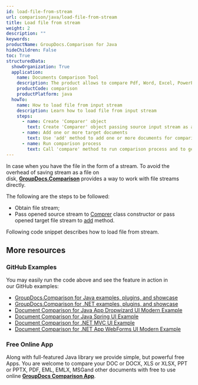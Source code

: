 ```yaml
---
id: load-file-from-stream
url: comparison/java/load-file-from-stream
title: Load file from stream
weight: 2
description: ""
keywords:
productName: GroupDocs.Comparison for Java
hideChildren: False
toc: True
structuredData:
  showOrganization: True
  application:
    name: Documents Comparison Tool
    description: The product allows to compare Pdf, Word, Excel, PowerPoint, AutoCad, Image, Code and much more file formats. Comparison API also supports accepting or rejecting changes, extracting document information and generating comparison report
    productCode: comparison
    productPlatform: java
  howTo:
    name: How to load file from input stream
    description: Learn how to load file from input stream
    steps:
      - name: Create 'Comparer' object
        text: Create 'Comparer' object passing source input stream as a constructor argument
      - name: Add one or more target documents
        text: Use 'add' method to add one or more documents for comparing
      - name: Run comparison process
        text: Call 'compare' method to run comparison process and to get path of the result document
---
```


In case when you have the file in the form of a stream. To avoid the overhead of saving stream as a file on disk, **[GroupDocs.Comparison](https://products.groupdocs.com/comparison/java)** provides a way to work with file streams directly.

The following are the steps to be followed:

- Obtain file stream;
- Pass opened source stream to [Comprer](https://reference.groupdocs.com/comparison/java/com.groupdocs.comparison/Comparer) class constructor or pass opened target file stream to [add](<https://reference.groupdocs.com/comparison/java/com.groupdocs.comparison/Comparer#add(java.io.InputStream)>) method.

Following code snippet describes how to load file from stream.

<script src="https://gist.github.com/groupdocs-comparison-gists/f9d153b18ca0705c14f71f817325508d.js"></script>

## More resources

### GitHub Examples

You may easily run the code above and see the feature in action in our GitHub examples:

- [GroupDocs.Comparison for Java examples, plugins, and showcase](https://github.com/groupdocs-comparison/GroupDocs.Comparison-for-Java)
- [GroupDocs.Comparison for .NET examples, plugins, and showcase](https://github.com/groupdocs-comparison/GroupDocs.Comparison-for-.NET)
- [Document Comparison for Java App Dropwizard UI Modern Example](https://github.com/groupdocs-comparison/GroupDocs.Comparison-for-Java-Dropwizard)
- [Document Comparison for Java Spring UI Example](https://github.com/groupdocs-comparison/GroupDocs.Comparison-for-Java-Spring)
- [Document Comparison for .NET MVC UI Example](https://github.com/groupdocs-comparison/GroupDocs.Comparison-for-.NET-MVC)
- [Document Comparison for .NET App WebForms UI Modern Example](https://github.com/groupdocs-comparison/GroupDocs.Comparison-for-.NET-WebForms)

### Free Online App

Along with full-featured Java library we provide simple, but powerful free Apps.
You are welcome to compare your DOC or DOCX, XLS or XLSX, PPT or PPTX, PDF, EML, EMLX, MSGand other documents with free to use online **[GroupDocs Comparison App](https://products.groupdocs.app/comparison)**.

